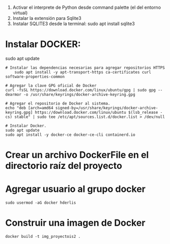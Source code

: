 1) Activar el interprete de Python desde command palette (el del entorno virtual)
2) Instalar la extensión para Sqlite3
3) Instalar SQLITE3 desde la terminal:
    sudo apt install sqlite3


# Instalar DOCKER:
sudo apt update

    # Instalar las dependencias necesarias para agregar repositorios HTTPS
        sudo apt install -y apt-transport-https ca-certificates curl software-properties-common

    # Agregar la clave GPG oficial de Docker
    curl -fsSL https://download.docker.com/linux/ubuntu/gpg | sudo gpg --dearmor -o /usr/share/keyrings/docker-archive-keyring.gpg

    # Agregar el repositorio de Docker al sistema.
    echo "deb [arch=amd64 signed-by=/usr/share/keyrings/docker-archive-keyring.gpg] https://download.docker.com/linux/ubuntu $(lsb_release -cs) stable" | sudo tee /etc/apt/sources.list.d/docker.list > /dev/null

    # Instalar Docker.
    sudo apt update
    sudo apt install -y docker-ce docker-ce-cli containerd.io

# Crear un archivo DockerFile en el directorio raíz del proyecto

# Agregar usuario al grupo docker
    sudo usermod -aG docker hderlis

# Construir una imagen de Docker
    docker build -t img_proyectois2 .
    